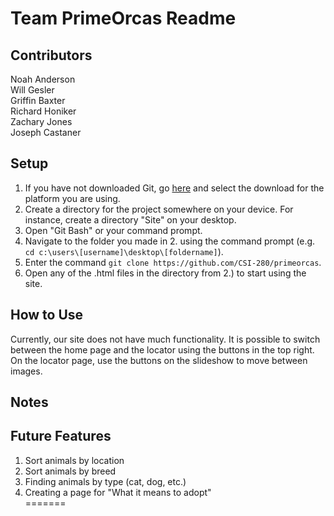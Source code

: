Team PrimeOrcas Readme    
=======

Contributors    
-----------
Noah Anderson  
Will Gesler  
Griffin Baxter    
Richard Honiker    
Zachary Jones    
Joseph Castaner    
    
Setup    
-----------
1. If you have not downloaded Git, go [here](https://git-scm.com/downloads) and select the download for the platform you are using.    
2. Create a directory for the project somewhere on your device. For instance, create a directory "Site" on your desktop.    
3. Open "Git Bash" or your command prompt.    
4. Navigate to the folder you made in 2. using the command prompt (e.g. `cd c:\users\[username]\desktop\[foldername]`).  
5. Enter the command `git clone https://github.com/CSI-280/primeorcas`.  
6. Open any of the .html files in the directory from 2.) to start using the site.  
    
How to Use    
-----------
Currently, our site does not have much functionality. It is possible to switch between the home page and the locator using the buttons in the top right. On the locator page, use the buttons on the slideshow to move between images.
    
Notes    
-----------

Future Features 
-----------
1. Sort animals by location    
2. Sort animals by breed   
3. Finding animals by type (cat, dog, etc.)    
4. Creating a page for "What it means to adopt"    
=======

